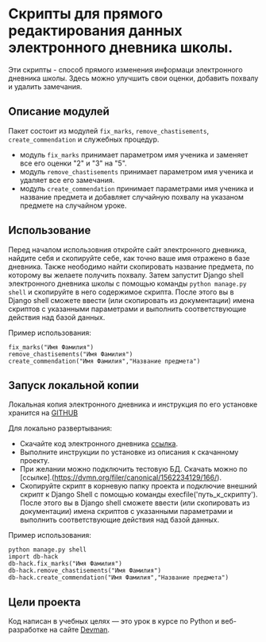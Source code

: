 # Скрипты для прямого редактирования данных электронного дневника школы.

Эти скрипты - способ прямого изменения информаци электронного дневника школы. Здесь можно улучшить свои оценки, добавить похвалу и удалить замечания.

## Описание модулей

Пакет состоит из модулей `fix_marks`, `remove_chastisements`, `create_commendation` и служебных процедур.

- модуль `fix_marks` принимает параметром имя ученика и заменяет все его оценки "2" и "3" на "5".
- модуль `remove_chastisements` принимает параметром имя ученика и удаляет все его замечания.
- модуль `create_commendation` принимает параметрами имя ученика и название предмета и добавляет случайную похвалу на указаном предмете на случайном уроке.

## Использование

Перед началом использовния откройте сайт электронного дневника, найдите себя и скопируйте себе, как точно ваше имя отражено в базе дневника. Также неободимо найти скопировать название предмета, по которому вы желаете получить похвалу. Затем запустит Django shell электронного дневника школы с помощью команды ```python manage.py shell``` и скопируйте в него содержимое скрипта. После этого вы в Django shell сможете ввести (или скопировать из документации) имена скриптов с указанными параметрами и выполнить соответствующие действия над базой данных.

Пример использования:
```
fix_marks("Имя Фамилия")
remove_chastisements("Имя Фамилия")
create_commendation("Имя Фамилия","Название предмета")
```


## Запуск локальной копии

Локальная копия электронного дневника и инструкция по его установке хранится на [GITHUB](https://github.com/devmanorg/e-diary/tree/master)

Для локально развертывания:

- Скачайте код электронного дневника [ссылка](https://github.com/devmanorg/e-diary/tree/master).
- Выполните инструкции по установке из описания к скачанному проекту.
- При желании можно подключить тестовую БД. Скачать можно по [ссылке].(https://dvmn.org/filer/canonical/1562234129/166/).
- Скопируйте скрипт в корневую папку проекта и  подключие внешний скрипт к Django Shell с помощью команды execfile('путь_к_скрипту'). После этого вы в Django shell сможете ввести (или скопировать из документации) имена скриптов с указанными параметрами и выполнить соответствующие действия над базой данных.

Пример использования:
```
python manage.py shell
import db-hack
db-hack.fix_marks("Имя Фамилия")
db-hack.remove_chastisements("Имя Фамилия")
db-hack.create_commendation("Имя Фамилия","Название предмета")
```


## Цели проекта

Код написан в учебных целях — это урок в курсе по Python и веб-разработке на сайте [Devman](https://dvmn.org).
